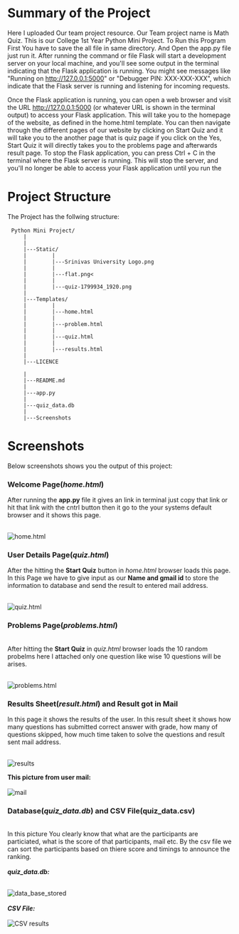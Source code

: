 # Summary of the Project
Here I uploaded Our team project resource. Our Team project name is Math Quiz. This is our College 1st Year Python Mini Project.
     To Run this Program First You have to save the all file in same directory. And Open the app.py file just run it. After running the command or file Flask will start a development server on your local machine, and you'll see some output in the terminal indicating that the Flask application is running. You might see messages like "Running on http://127.0.0.1:5000" or "Debugger PIN: XXX-XXX-XXX", which indicate that the Flask server is running and listening for incoming requests.

Once the Flask application is running, you can open a web browser and visit the URL http://127.0.0.1:5000 (or whatever URL is shown in the terminal output) to access your Flask application. This will take you to the homepage of the website, as defined in the home.html template. You can then navigate through the different pages of our website by clicking on Start Quiz and it will take you to the another page that is quiz page if you click on the Yes, Start Quiz it will directly takes you to the problems page and afterwards result page. To stop the Flask application, you can press Ctrl + C in the terminal where the Flask server is running. This will stop the server, and you'll no longer be able to access your Flask application until you run the

# Project Structure
The Project has the follwing structure: 
<pre> <code>Python Mini Project/
     |
     |
     |---Static/
     |        |
     |        |---Srinivas University Logo.png
     |        |
     |        |---flat.png<
     |        |
     |        |---quiz-1799934_1920.png
     |
     |---Templates/
     |        |
     |        |---home.html
     |        |
     |        |---problem.html
     |        |
     |        |---quiz.html
     |        |
     |        |---results.html
     |
     |---LICENCE<br>
     |
     |---README.md
     |
     |---app.py
     |
     |---quiz_data.db
     |
     |---Screenshots
</code></pre>

# Screenshots 
Below screenshots shows you the output of this project:<br>
<h3>Welcome Page(<i>home.html</i>)</h3>
     After running the <b>app.py</b> file it gives an link in terminal just copy that link or hit that link with the cntrl button then it go to the your systems default browser and it shows this page. <br><br>
     
![home.html](https://github.com/Santhosh-Kumar-R-S/Python-Mini-Project/assets/161617061/f74313a9-1a3d-4a99-bd96-9bcf6e583a04)<br>

<h3>User Details Page(<i>quiz.html</i>)</h3>
     After the hitting the <b>Start Quiz</b> button in <i>home.html</i> browser loads this page. In this Page we have to give input as our <b>Name and gmail id</b> to store the information to database and send the result to entered mail address.<br><br>
     
![quiz.html](https://github.com/Santhosh-Kumar-R-S/Python-Mini-Project/assets/161617061/e08263f9-0114-4b39-9477-ba857b4dc12b)<br>

<h3>Problems Page(<i>problems.html</i>)</h3><br>
     After hitting the <b>Start Quiz</b> in <i>quiz.html</i> browser loads the 10 random probelms here I attached only one question like wise 10 questions will be arises.<br><br>

![problems.html](https://github.com/Santhosh-Kumar-R-S/Python-Mini-Project/assets/161617061/1807967f-f53b-468d-907c-ca86edbd5e5a)<br>

<h3>Results Sheet(<i>result.html</i>) and Result got in Mail</h3>
     In this page it shows the results of the user. In this result sheet it shows how many questions has submitted correct answer with grade, how many of questions skipped, how much time taken to solve the questions and result sent mail address.<br><br>
     
![results](https://github.com/Santhosh-Kumar-R-S/Python-Mini-Project/assets/161617061/7c4c15ff-2748-4c3e-b463-ee8f42e4076e) <br>

<b>This picture from user mail:<br></b><br>
![mail](https://github.com/Santhosh-Kumar-R-S/Python-Mini-Project/assets/161617061/82f1b955-2bde-445f-a58b-ad5c10722ebd)<br>

<h3>Database(<i>quiz_data.db</i>) and CSV File(quiz_data.csv</i>)</h3><br>
     In this picture You clearly know that what are the participants are particiated, what is the score of that participants, mail etc. By the csv file we can sort the participants based on thiere score and timings to announce the ranking.
     <br><br>
     <i><b>quiz_data.db: <br></b><br></i>

![data_base_stored](https://github.com/Santhosh-Kumar-R-S/Python-Mini-Project/assets/161617061/55c14592-6735-4daf-b8cc-a92f703c0fbe) <br><br>
<i><b>CSV File:</b><br></i>
<br>
![CSV results](https://github.com/Santhosh-Kumar-R-S/Python-Mini-Project/assets/161617061/ae601c08-b4e8-4673-8a3a-edc6faf9dc52)<br>




     

     
